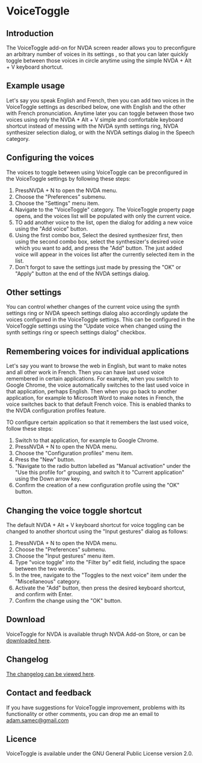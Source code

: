 # VoiceToggle

## Introduction

The VoiceToggle add-on for NVDA screen reader allows you to preconfigure an arbitrary number of voices in its settings , so that you can later quickly toggle between those voices in circle anytime using the simple NVDA + Alt + V keyboard shortcut.

## Example usage

Let's say you speak English and French, then you can add two voices in the VoiceToggle settings as described below, one with English and the other with French pronunciation. Anytime later you can toggle between those two voices using only the NVDA + Alt + V simple and comfortable keyboard shortcut instead of messing with the NVDA synth settings ring, NVDA synthesizer selection dialog, or with the NVDA settings dialog in the Speech category.

## Configuring the voices

The voices to toggle between using VoiceToggle can be preconfigured in the VoiceToggle settings by following these steps:

1. PressNVDA + N to open the NVDA menu.
2. Choose the "Preferences" submenu.
3. Choose the "Settings" menu item.
4. Navigate to the "VoiceToggle" category. The VoiceToggle property page opens, and the voices list will be populated with only the current voice.
5. TO add another voice to the list, open the dialog for adding a new voice using the "Add voice" button.
6. Using the first combo box, Select the desired synthesizer first, then using the second combo box, select the synthesizer's desired voice which you want to add, and press the "Add" button. The just added voice will appear in the voices list after the currently selected item in the list.
7. Don't forgot to save the settings just made by pressing the "OK" or "Apply" button at the end of the NVDA settings dialog.

## Other settings

You can control whether changes of the current voice using the synth settings ring or NVDA speech settings dialog also accordingly update the voices configured in the VoiceToggle settings. This can be configured in the VoiceToggle settings using the "Update voice when changed using the synth settings ring or speech settings dialog" checkbox.

## Remembering voices for individual applications

Let's say you want to browse the web in English, but want to make notes and all other work in French. Then you can have last used voice remembered in certain applications. For example, when you switch to Google Chrome, the voice automatically switches to the last used voice in that application, perhaps English. Then when you go back to another application, for example to Microsoft Word to make notes in French, the voice switches back to that default French voice. This is enabled thanks to the NVDA configuration profiles feature.

TO configure certain application so that it remembers the last used voice, follow these steps:

1. Switch to that application, for example to Google Chrome.
2. PressNVDA + N to open the NVDA menu.
3. Choose the "Configuration profiles" menu item.
4. Press the "New" button.
5. "Navigate to the radio button labelled as "Manual activation" under the "Use this profile for" grouping, and switch it to "Current application" using the Down arrow key.
6. Confirm the creation of a new configuration profile using the "OK" button.

## Changing the voice toggle shortcut

The default NVDA + Alt + V keyboard shortcut for voice toggling can be changed to another shortcut using the "Input gestures" dialog as follows:

1. PressNVDA + N to open the NVDA menu.
2. Choose the "Preferences" submenu.
3. Choose the "Input gestures" menu item.
4. Type "voice toggle" into the "Filter by" edit field, including the space between the two words.
5. In the tree, navigate to the "Toggles to the next voice" item under the "Miscellaneous" category.
6. Activate the "Add" button, then press the desired keyboard shortcut, and confirm with Enter.
7. Confirm the change using the "OK" button.

## Download

VoiceToggle for NVDA is available thrugh NVDA Add-on Store, or can be [downloaded here][VoiceToggle-download].

## Changelog

[The changelog can be viewed here][changelog].

## Contact and feedback

If you have suggestions for VoiceToggle improvement, problems with its functionality or other comments, you can drop me an email to [adam.samec@gmail.com](mailto:adam.samec@gmail.com)

## Licence

VoiceToggle is available under the GNU General Public License version 2.0.

[VoiceToggle-download]: https://files.adamsamec.cz/apps/nvda/VoiceToggle.nvda-addon
[VoiceToggle-download-nvda-2023-1]: https://files.adamsamec.cz/apps/nvda/VoiceToggle-1.4.1.nvda-addon
[changelog]: https://github.com/adamsamec/VoiceToggle/blob/main/Changelog.md
